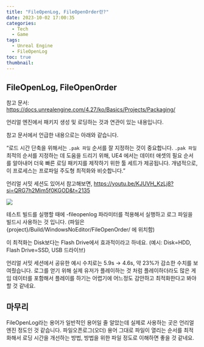 ```yaml
---
title: "FileOpenLog, FileOpenOrder란?"
date: 2023-10-02 17:00:35
categories:
  - Tech
  - Game
tags:
  - Unreal Engine
  - FileOpenLog
toc: true
thumbnail: 
---
```

## FileOpenLog, FileOpenOrder

참고 문서: https://docs.unrealengine.com/4.27/ko/Basics/Projects/Packaging/

언리얼 엔진에서 패키지 생성 및 로딩하는 것과 연관이 있는 내용입니다.

참고 문서에서 언급한 내용으로는 아래와 같습니다.

“로드 시간 단축을 위해서는 `.pak 파일` 순서를 잘 지정하는 것이 중요합니다. `.pak 파일` 최적의 순서를 지정하는 데 도움을 드리기 위해, UE4 에서는 데이터 애셋의 필요 순서를 알아내어 더욱 빠른 로딩 패키지를 제작하기 위한 툴 세트가 제공됩니다. 개념적으로, 이 프로세스는 프로파일 주도형 최적화와 비슷합니다.”

언리얼 서밋 세션도 있어서 참고해보면,
https://youtu.be/KJUVH_KzLj8?si=QRG7h2Mim5f0KGOD&t=2135

![](https://user-images.githubusercontent.com/5077086/271898897-068df3eb-ccab-4ae8-8800-0a1d92d20453.png)

테스트 빌드를 실행할 때에 -fileopenlog 파라미터를 적용해서 실행하고 로그 파일을 빌드시 사용하는 것 입니다. (파일은 {project}/Build/WindowsNoEditor/FileOpenOrder/ 에 위치함)

이 최적화는 Disk보다는 Flash Drive에서 효과적이라고 하네요.
(예시: Disk=HDD, Flash Drive=SSD, USB 드라이브)

언리얼 서밋 세션에서 공유한 예시 수치로는 5.9s → 4.6s, 약 23%가 감소한 수치를 보여줬습니다.
로그를 얻기 위해 실제 유저가 플레이하는 것 처럼 플레이하더라도 많은 게임 데이터를 포함해서 플레이를 하기는 어렵기에 어느정도 감안하고 최적화한다고 봐야할 것 같네요.

## 마무리

FileOpenLog라는 용어가 일반적인 용어일 줄 알았는데 실제로 사용하는 곳은 언리얼엔진 정도인 것 같습니다.
파일오픈로그(오더) 용어 그대로 파일이 열리는 순서를 최적화해서 로딩 시간을 개선하는 방법, 방법을 위한 파일 정도로 이해하면 좋을 것 같네요.
